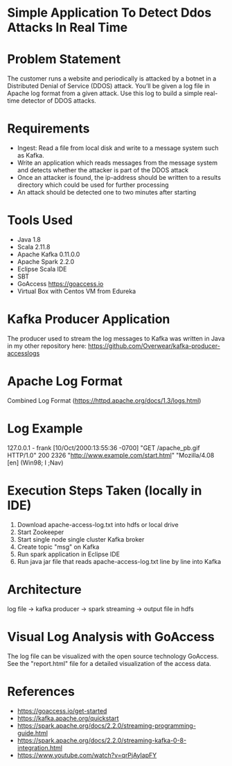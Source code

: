 # Simple Application To Detect Ddos Attacks In Real Time

# Problem Statement

The customer runs a website and periodically is attacked by a botnet in a Distributed Denial of Service (DDOS) attack. You’ll be given a log file in Apache log format from a given attack. Use this log to build a simple real-time detector of DDOS attacks.  

# Requirements

* Ingest: Read a file from local disk and write to a message system such as Kafka.
* Write an application which reads messages from the message system and detects whether the attacker is part of the DDOS attack
* Once an attacker is found, the ip-address should be written to a results directory which could be used for further processing
* An attack should be detected one to two minutes after starting

# Tools Used

* Java 1.8
* Scala 2.11.8
* Apache Kafka 0.11.0.0
* Apache Spark 2.2.0
* Eclipse Scala IDE
* SBT
* GoAccess https://goaccess.io
* Virtual Box with Centos VM from Edureka

# Kafka Producer Application
The producer used to stream the log messages to Kafka was written in Java in my other repository here: https://github.com/Overwear/kafka-producer-accesslogs

# Apache Log Format
Combined Log Format (https://httpd.apache.org/docs/1.3/logs.html)

# Log Example
127.0.0.1 - frank [10/Oct/2000:13:55:36 -0700] "GET /apache_pb.gif HTTP/1.0" 200 2326 "http://www.example.com/start.html" "Mozilla/4.08 [en] (Win98; I ;Nav)

# Execution Steps Taken (locally in IDE)
1. Download apache-access-log.txt into hdfs or local drive
2. Start Zookeeper
3. Start single node single cluster Kafka broker
4. Create topic "msg" on Kafka
5. Run spark application in Eclipse IDE
6. Run java jar file that reads apache-access-log.txt line by line into Kafka

# Architecture
log file -> kafka producer -> spark streaming -> output file in hdfs

# Visual Log Analysis with GoAccess
The log file can be visualized with the open source technology GoAccess. See the "report.html" file for a detailed visualization of the access data.

# References
* https://goaccess.io/get-started
* https://kafka.apache.org/quickstart
* https://spark.apache.org/docs/2.2.0/streaming-programming-guide.html
* https://spark.apache.org/docs/2.2.0/streaming-kafka-0-8-integration.html
* https://www.youtube.com/watch?v=qrPjAyIapFY



